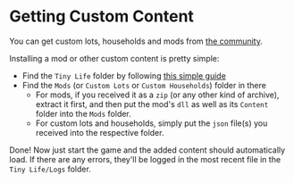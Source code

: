 # Getting Custom Content
You can get custom lots, households and mods from [the community](https://itch.io/board/1032686/mods).

Installing a mod or other custom content is pretty simple:
- Find the `Tiny Life` folder by following [this simple guide](game_dir.md)
- Find the `Mods` (or `Custom Lots` or `Custom Households`) folder in there
  - For mods, if you received it as a `zip` (or any other kind of archive), extract it first, and then put the mod's `dll` as well as its `Content` folder into the `Mods` folder.
  - For custom lots and households, simply put the `json` file(s) you received into the respective folder.

Done! Now just start the game and the added content should automatically load. If there are any errors, they'll be logged in the most recent file in the `Tiny Life/Logs` folder.
